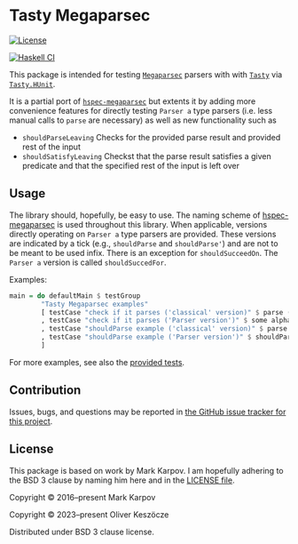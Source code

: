 # Tasty Megaparsec

[![License](https://img.shields.io/github/license/keszocze/tasty-megaparsec)](https://github.com/keszocze/tasty-megaparsec/blob/master/LICENSE)

[![Haskell CI](https://github.com/keszocze/tasty-megaparsec/actions/workflows/haskell.yml/badge.svg)](https://github.com/keszocze/tasty-megaparsec/actions/workflows/haskell.yml)

This package is intended for testing [`Megaparsec`](https://hackage.haskell.org/package/megaparsec) parsers with
with [`Tasty`](https://hackage.haskell.org/package/tasty) via [`Tasty.HUnit`](https://hackage.haskell.org/package/tasty-hunit).

It is a partial port of [`hspec-megaparsec`](https://hackage.haskell.org/package/hspec-megaparsec) but extents it by adding more convenience features for directly testing `Parser a` type parsers (i.e. less manual calls to `parse` are necessary) as well as new functionality such as

- `shouldParseLeaving`  Checks for the provided parse result and provided rest of the input
- `shouldSatisfyLeaving` Checkst that the parse result satisfies a given predicate and that the specified rest of the input is left over



## Usage

The library should, hopefully, be easy to use. The naming scheme of [hspec-megaparsec](https://hackage.haskell.org/package/hspec-megaparsec) is used throughout this library. When applicable, versions directly operating on `Parser a` type parsers are provided. These versions are indicated by a tick (e.g., `shouldParse` and `shouldParse'`) and are not to be meant to be used infix. There is an exception for `shouldSucceedOn`. The `Parser a` version is called `shouldSuccedFor`.

Examples:

```Haskell
main = do defaultMain $ testGroup
        "Tasty Megaparsec examples"
        [ testCase "check if it parses ('classical' version)" $ parse (some alphaNumChar) "" `shouldSucceedOn` "xk43g"
        , testCase "check if it parses ('Parser version')" $ some alphaNumChar `shouldSucceedFor` "xk43g"
        , testCase "shouldParse example ('classical' version)" $ parse (some alphaNumChar) "" "xk43g" `shouldParse` "xk43g"
        , testCase "shouldParse example ('Parser version')" $ shouldParse' (some alphaNumChar) "xk43g" "xk43g"
        ]
```

For more examples, see also the [provided tests](https://github.com/keszocze/tasty-megaparsec#test/Spec).

## Contribution

Issues, bugs, and questions may be reported in [the GitHub issue tracker for
this project](https://github.com/keszocze/tasty-megaparsec/blob/master/test/Spec.hs).



## License

This package is based on work by Mark Karpov. I am hopefully adhering to the BSD 3 clause by naming him here and in
the [LICENSE file](https://github.com/keszocze/tasty-megaparsec/blob/master/LICENSE).

Copyright © 2016–present Mark Karpov

Copyright © 2023–present Oliver Keszöcze

Distributed under BSD 3 clause license.